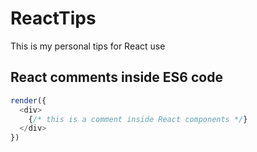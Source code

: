 # ReactTips
This is my personal tips for React use

## React comments inside ES6 code

```javascript
render({
  <div>
    {/* this is a comment inside React components */}
  </div>
})
```
